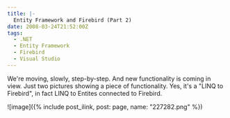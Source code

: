 ```yaml
---
title: |-
  Entity Framework and Firebird (Part 2)
date: 2008-03-24T21:52:00Z
tags:
  - .NET
  - Entity Framework
  - Firebird
  - Visual Studio
---
```

We're moving, slowly, step-by-step. And new functionality is coming in view. Just two pictures showing a piece of functionality. Yes, it's a "LINQ to Firebird", in fact LINQ to Entites connected to Firebird.

![image]({% include post_ilink, post: page, name: "227282.png" %})